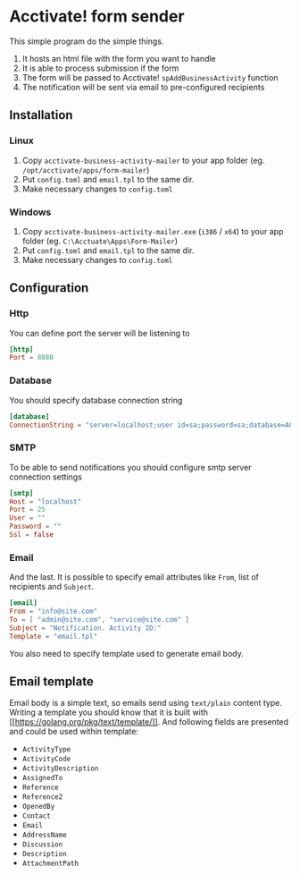 # Acctivate! form sender

This simple program do the simple things.
1. It hosts an html file with the form you want to handle
2. It is able to process submission if the form
3. The form will be passed to Acctivate! `spAddBusinessActivity` function
4. The notification will be sent via email to pre-configured recipients 

## Installation
### Linux
1. Copy `acctivate-business-activity-mailer` to your app folder (eg. `/opt/acctivate/apps/form-mailer`)
2. Put `config.toml` and `email.tpl` to the same dir.
3. Make necessary changes to `config.toml`

### Windows
1. Copy `acctivate-business-activity-mailer.exe` (`i386` / `x64`) to your app folder (eg. `C:\Acctuate\Apps\Form-Mailer`)
2. Put `config.toml` and `email.tpl` to the same dir.
3. Make necessary changes to `config.toml`

## Configuration
### Http
You can define port the server will be listening to
```toml
[http]
Port = 8080
```

### Database
You should specify database connection string
```toml
[database]
ConnectionString = "server=localhost;user id=sa;password=sa;database=ACCTivate$DB"
```

### SMTP
To be able to send notifications you should configure smtp server connection settings
```toml
[smtp]
Host = "localhost"
Port = 25
User = ""
Password = ""
Ssl = false
```

### Email
And the last. It is possible to specify email attributes like `From`, list of recipients and `Subject`.
```toml
[email]
From = "info@site.com"
To = [ "admin@site.com", "service@site.com" ]
Subject = "Notification. Activity ID:"
Template = "email.tpl"
```
You also need to specify template used to generate email body.

## Email template
Email body is a simple text, so emails send using `text/plain` content type.
Writing a template you should know that it is built with [[https://golang.org/pkg/text/template/]].
And following fields are presented and could be used within template:
- 	`ActivityType`
-  	`ActivityCode`
-  	`ActivityDescription`
-  	`AssignedTo`
-  	`Reference`
-  	`Reference2`
-  	`OpenedBy`
-  	`Contact`
-  	`Email`
-  	`AddressName`
-  	`Discussion`
-  	`Description`
-  	`AttachmentPath`
